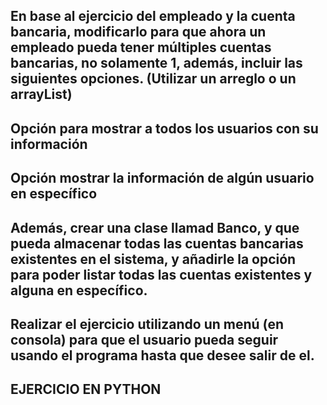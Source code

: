 ## En base al ejercicio del empleado y la cuenta bancaria, modificarlo para que ahora un empleado pueda tener múltiples cuentas bancarias, no solamente 1, además, incluir las siguientes opciones. (Utilizar un arreglo o un arrayList)

## Opción para mostrar a todos los usuarios con su información
## Opción mostrar la información de algún usuario en específico
## Además, crear una clase llamad Banco, y que pueda almacenar todas las cuentas bancarias existentes en el sistema, y añadirle la opción para poder listar todas las cuentas existentes y alguna en específico.

## Realizar el ejercicio utilizando un menú (en consola) para que el usuario pueda seguir usando el programa hasta que desee salir de el.
## EJERCICIO EN PYTHON